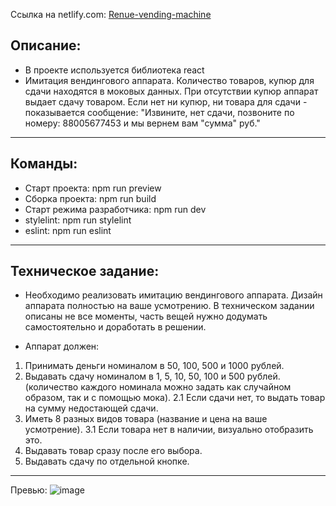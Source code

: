 Ссылка на netlify.com: [Renue-vending-machine](https://renue-vending-machine.netlify.app)

## Описание:
* В проекте используется библиотека react
* Имитация вендингового аппарата. Количество товаров, купюр для сдачи находятся в моковых данных.
При отсутствии купюр аппарат выдает сдачу товаром. Если нет ни купюр, ни товара для сдачи - показывается сообщение:
"Извините, нет сдачи, позвоните по номеру: 88005677453 и мы вернем вам "сумма" руб."

***

## Команды:
* Старт проекта: npm run preview
* Сборка проекта: npm run build
* Старт режима разработчика: npm run dev
* stylelint: npm run stylelint
* eslint: npm run eslint

***

## Техническое задание:
* Необходимо реализовать имитацию вендингового аппарата. Дизайн аппарата
полностью на ваше усмотрению. В техническом задании описаны не все моменты,
часть вещей нужно додумать самостоятельно и доработать в решении. 

* Аппарат должен:
1. Принимать деньги номиналом в 50, 100, 500 и 1000 рублей.
2. Выдавать сдачу номиналом в 1, 5, 10, 50, 100 и 500 рублей.
(количество каждого номинала можно задать как случайном образом,
так и с помощью мока).
2.1 Если сдачи нет, то выдать товар на сумму недостающей сдачи.
3. Иметь 8 разных видов товара (название и цена на ваше усмотрение).
3.1 Если товара нет в наличии, визуально отобразить это.
4. Выдавать товар сразу после его выбора.
5. Выдавать сдачу по отдельной кнопке.

***

Превью:
![image](https://user-images.githubusercontent.com/99137228/218194305-e958ce35-edcd-4d21-949c-94944000cb1d.png)

